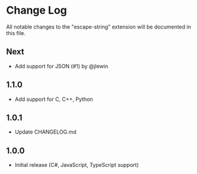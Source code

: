 # Change Log

All notable changes to the "escape-string" extension will be documented in this file.

## Next

- Add support for JSON (#1) by @jlewin

## 1.1.0

- Add support for C, C++, Python

## 1.0.1

- Update CHANGELOG.md

## 1.0.0

- Initial release (C#, JavaScript, TypeScript support)
